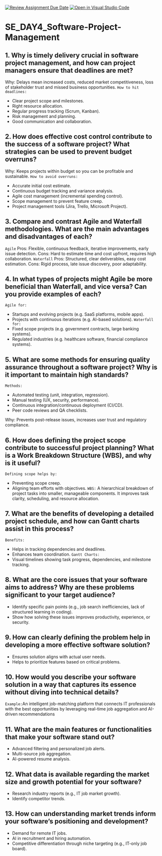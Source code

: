 [![Review Assignment Due Date](https://classroom.github.com/assets/deadline-readme-button-22041afd0340ce965d47ae6ef1cefeee28c7c493a6346c4f15d667ab976d596c.svg)](https://classroom.github.com/a/9pw6JKcu)
[![Open in Visual Studio Code](https://classroom.github.com/assets/open-in-vscode-2e0aaae1b6195c2367325f4f02e2d04e9abb55f0b24a779b69b11b9e10269abc.svg)](https://classroom.github.com/online_ide?assignment_repo_id=18412530&assignment_repo_type=AssignmentRepo)
# SE_DAY4_Software-Project-Management
## 1. Why is timely delivery crucial in software project management, and how can project managers ensure that deadlines are met?
Why: Delays mean increased costs, reduced market competitiveness, loss of stakeholder trust and missed business opportunities.
 `How to hit deadlines:`
- Clear project scope and milestones.
- Right resource allocation.
- Regular progress tracking (Scrum, Kanban).
- Risk management and planning.
- Good communication and collaboration.

## 2. How does effective cost control contribute to the success of a software project? What strategies can be used to prevent budget overruns?
 Why: Keeps projects within budget so you can be profitable and sustainable.
`How to avoid overruns:`
- Accurate initial cost estimate.
- Continuous budget tracking and variance analysis.
- Agile cost management (incremental spending control).
- Scope management to prevent feature creep.
- Project management tools (Jira, Trello, Microsoft Project).

## 3. Compare and contrast Agile and Waterfall methodologies. What are the main advantages and disadvantages of each?
`Agile`
Pros: Flexible, continuous feedback, iterative improvements, early issue detection.
Cons: Hard to estimate time and cost upfront, requires high collaboration.
`Waterfall`
Pros: Structured, clear deliverables, easy cost estimation.
Cons: Rigid process, late issue discovery, poor adaptability.

## 4. In what types of projects might Agile be more beneficial than Waterfall, and vice versa? Can you provide examples of each?
`Agile for:`
- Startups and evolving projects (e.g. SaaS platforms, mobile apps).
- Projects with continuous iterations (e.g. AI-based solutions).
 `Waterfall for:`
- Fixed scope projects (e.g. government contracts, large banking systems).
- Regulated industries (e.g. healthcare software, financial compliance systems).


## 5. What are some methods for ensuring quality assurance throughout a software project? Why is it important to maintain high standards?
`Methods:`
- Automated testing (unit, integration, regression).
- Manual testing (UX, security, performance).
- Continuous integration/continuous deployment (CI/CD).
- Peer code reviews and QA checklists.

Why: Prevents post-release issues, increases user trust and regulatory compliance.
## 6. How does defining the project scope contribute to successful project planning? What is a Work Breakdown Structure (WBS), and why is it useful?
`Defining scope helps by:`
- Preventing scope creep.
- Aligning team efforts with objectives.
`WBS:` A hierarchical breakdown of project tasks into smaller, manageable components. It improves task clarity, scheduling, and resource allocation.
## 7. What are the benefits of developing a detailed project schedule, and how can Gantt charts assist in this process?
`Benefits:`
- Helps in tracking dependencies and deadlines.
- Enhances team coordination.
`Gantt Charts:` 
- Visual timelines showing task progress, dependencies, and milestone tracking.
## 8. What are the core issues that your software aims to address? Why are these problems significant to your target audience?
- Identify specific pain points (e.g., job search inefficiencies, lack of structured learning in coding).
- Show how solving these issues improves productivity, experience, or security.
## 9. How can clearly defining the problem help in developing a more effective software solution?
- Ensures solution aligns with actual user needs.
- Helps to prioritize features based on critical problems.

## 10. How would you describe your software solution in a way that captures its essence without diving into technical details?
`Example:`An intelligent job-matching platform that connects IT professionals with the best opportunities by leveraging real-time job aggregation and AI-driven recommendations
## 11. What are the main features or functionalities that make your software stand out?
- Advanced filtering and personalized job alerts.
- Multi-source job aggregation.
- AI-powered resume analysis.

## 12. What data is available regarding the market size and growth potential for your software?
- Research industry reports (e.g., IT job market growth).
- Identify competitor trends.
## 13. How can understanding market trends inform your software’s positioning and development?
- Demand for remote IT jobs.
- AI in recruitment and hiring automation.
- Competitive differentiation through niche targeting (e.g., IT-only job board).